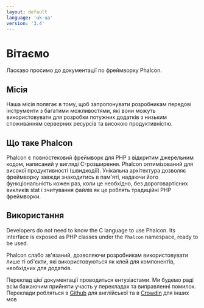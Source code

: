 ```yaml
---
layout: default
language: 'uk-ua'
version: '3.4'
---
```


# Вітаємо

Ласкаво просимо до документації по фреймворку Phalcon.

## Місія

Наша місія полягає в тому, щоб запропонувати розробникам передові інструменти з багатими можливостями, які вони можуть використовувати для розробки потужних додатків з низьким споживанням серверних ресурсів та високою продуктивністю.

## Що таке Phalcon

Phalcon є повностековий фреймворк для PHP з відкритим джерельним кодом, написаний у вигляді C-розширення. Phalcon оптимізований для високої продуктивності (швидкодії). Унікальна архітектура дозволяє фреймворку завжди знаходитись в пам'яті, надаючи його функціональність кожен раз, коли це необхідно, без дороговартісних викликів stat і зчитування файлів як це роблять традиційні PHP фреймворки.

## Використання

Developers do not need to know the C language to use Phalcon. Its interface is exposed as PHP classes under the `Phalcon` namespace, ready to be used.

Phalcon слабо зв'язаний, дозволяючи розробникам використовувати лише ті об'єкти, які використовуються як клей для компонентів, необхідних для додатків.

<div class="alert alert-danger">
    <p>
        Переклад цієї документації проводиться ентузіастами. Ми будемо раді всім бажаючим прийняти участь у перекладах та виправленні помилок. Переклади робляться в <a href="https://github.com/phalcon/docs">Github</a> для англійської та в <a href="https://crowdin.com/project/phalcon-documentation">Crowdin</a> для інших мов
    </p>
</div>
